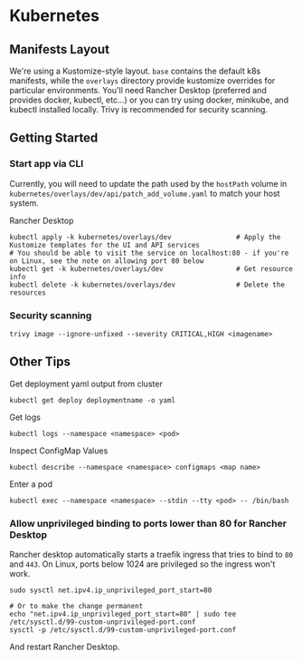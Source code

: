 # Kubernetes

## Manifests Layout

We're using a Kustomize-style layout. `base` contains the default k8s manifests, while the `overlays` directory provide kustomize overrides for particular environments. You'll need Rancher Desktop (preferred and provides docker, kubectl, etc...) or you can try using docker, minikube, and kubectl installed locally. Trivy is recommended for security scanning.

## Getting Started 

### Start app via CLI

Currently, you will need to update the path used by the `hostPath` volume in `kubernetes/overlays/dev/api/patch_add_volume.yaml` to match your host system.

Rancher Desktop
```console
kubectl apply -k kubernetes/overlays/dev                # Apply the Kustomize templates for the UI and API services
# You should be able to visit the service on localhost:80 - if you're on Linux, see the note on allowing port 80 below
kubectl get -k kubernetes/overlays/dev                  # Get resource info
kubectl delete -k kubernetes/overlays/dev               # Delete the resources
```

### Security scanning

```console
trivy image --ignore-unfixed --severity CRITICAL,HIGH <imagename>
```
## Other Tips

Get deployment yaml output from cluster

```console
kubectl get deploy deploymentname -o yaml
```

Get logs
```console
kubectl logs --namespace <namespace> <pod>
```

Inspect ConfigMap Values
```console
kubectl describe --namespace <namespace> configmaps <map name>
```

Enter a pod
```console
kubectl exec --namespace <namespace> --stdin --tty <pod> -- /bin/bash
```
### Allow unprivileged binding to ports lower than 80 for Rancher Desktop

Rancher desktop automatically starts a traefik ingress that tries to bind to `80` and `443`. On Linux, ports below 1024 are privileged so the ingress won't work.

```console
sudo sysctl net.ipv4.ip_unprivileged_port_start=80

# Or to make the change permanent
echo "net.ipv4.ip_unprivileged_port_start=80" | sudo tee /etc/sysctl.d/99-custom-unprivileged-port.conf
sysctl -p /etc/sysctl.d/99-custom-unprivileged-port.conf
```

And restart Rancher Desktop.
